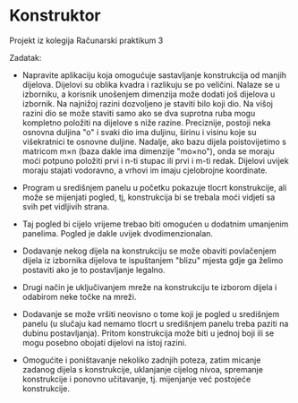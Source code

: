 # Konstruktor
Projekt iz kolegija Računarski praktikum 3

Zadatak:

- Napravite aplikaciju koja omogućuje sastavljanje konstrukcija od manjih dijelova. Dijelovi su oblika kvadra i razlikuju se po veličini. Nalaze se u izborniku, a korisnik unošenjem dimenzija može dodati još dijelova u izbornik. Na najnižoj razini dozvoljeno je staviti bilo koji dio. Na višoj razini dio se može staviti samo ako se dva suprotna ruba mogu kompletno položiti na dijelove s niže razine. Preciznije, postoji neka osnovna duljina "o" i svaki dio ima duljinu, širinu i visinu koje su višekratnici te osnovne duljine. Nadalje, ako bazu dijela poistovijetimo s matricom m×n (baza dakle ima dimenzije "mo×no"), onda se moraju moći potpuno položiti prvi i n-ti stupac ili prvi i m-ti redak. Dijelovi uvijek moraju stajati vodoravno, a vrhovi im imaju cjelobrojne koordinate. 

- Program u središnjem panelu u početku pokazuje tlocrt konstrukcije, ali može se mijenjati pogled, tj, konstrukcija bi se trebala moći vidjeti sa svih pet vidljivih strana. 

- Taj pogled bi cijelo vrijeme trebao biti omogućen u dodatnim umanjenim panelima. Pogled je dakle uvijek dvodimenzionalan.

- Dodavanje nekog dijela na konstrukciju se može obaviti povlačenjem dijela iz izbornika dijelova te ispuštanjem "blizu" mjesta gdje ga želimo postaviti ako je to postavljanje legalno. 

- Drugi način je uključivanjem mreže na konstrukciju te izborom dijela i odabirom neke točke na mreži. 

- Dodavanje se može vršiti neovisno o tome koji je pogled u središnjem panelu (u slučaju kad nemamo tlocrt u središnjem panelu treba paziti na dubinu postavljanja). Pritom konstrukcija može biti u jednoj boji ili se mogu posebno obojati dijelovi na istoj razini. 

- Omogućite i poništavanje nekoliko zadnjih poteza, zatim micanje zadanog dijela s konstrukcije, uklanjanje cijelog nivoa, spremanje konstrukcije i ponovno učitavanje, tj. mijenjanje već postojeće konstrukcije. 

